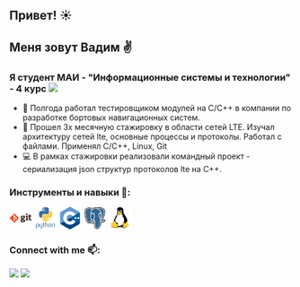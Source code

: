 ## Привет! :sunny: 

## Меня зовут Вадим :v:
### Я студент МАИ - "Информационные системы и технологии" - 4 курс <img src="https://mai-exler.ru/mailogo/files/MAI_logo_color.png" height=25>

- :microscope: Полгода работал тестировщиком модулей на C/C++ в компании по разработке бортовых навигационных систем.
- :rocket: Прошел 3х месячную стажировку в области сетей LTE. Изучал архитектуру сетей lte, основные процессы и протоколы. Работал с файлами. Применял C/C++, Linux, Git
- :computer: В рамках стажировки реализовали командный проект - сериализация json структур протоколов lte на C++.



### Инструменты и навыки :hammer::
<div>
  <img src="https://github.com/devicons/devicon/blob/master/icons/git/git-original-wordmark.svg" title="Git" **alt="Git" width="40" height="40"/>
  <img src="https://github.com/devicons/devicon/blob/master/icons/python/python-original-wordmark.svg" title="Python" **alt="Python" width="40" height="40"/>
  <img src="https://github.com/devicons/devicon/blob/master/icons/cplusplus/cplusplus-original.svg" title="cplusplus" **alt="cplusplus" width="40" height="40"/>
  <img src="https://github.com/devicons/devicon/blob/master/icons/postgresql/postgresql-original.svg" title="postgre" **alt="postgre" width="40" height="40"/>
  <img src="https://github.com/devicons/devicon/blob/master/icons/linux/linux-original.svg" title="linux" **alt="linux" width="40" height="40"/>
</div>

### Connect with me :mailbox::
<p> <a href="mailto:vadim_zubarev_2003@mail.ru/"><img src="https://cdn.icon-icons.com/icons2/2429/PNG/512/mail_ru_logo_icon_147267.png" height=25></a> <a href="https://t.me/vadimzvadim"><img src="https://upload.wikimedia.org/wikipedia/commons/thumb/8/82/Telegram_logo.svg/768px-Telegram_logo.svg.png?20220101141644" height=25></a>

<!--
**VadimZubarev/VadimZubarev** is a ✨ _special_ ✨ repository because its `README.md` (this file) appears on your GitHub profile.

Here are some ideas to get you started:

- 🔭 I’m currently working on ...
- 🌱 I’m currently learning ...
- 👯 I’m looking to collaborate on ...
- 🤔 I’m looking for help with ...
- 💬 Ask me about ...
- 📫 How to reach me: ...
- 😄 Pronouns: ...
- ⚡ Fun fact: ...
-->

